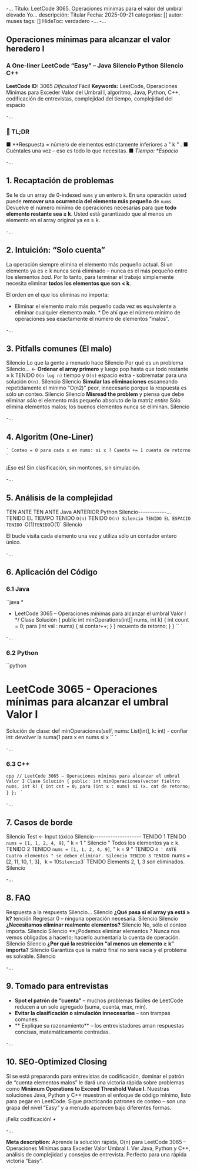 -...
Título: LeetCode 3065. Operaciones mínimas para el valor del umbral elevado Yo...
descripción: Titular
Fecha: 2025-09-21
categorías: []
autor: muses
tags: []
HideToc: verdadero
-...
-...

## Operaciones mínimas para alcanzar el valor heredero I
### A One‐liner LeetCode “Easy” – Java Silencio Python Silencio C++

**LeetCode ID:** 3065
*Dificultad* Fácil
**Keywords:** LeetCode, Operaciones Mínimas para Exceder Valor del Umbral I, algoritmo, Java, Python, C++, codificación de entrevistas, complejidad del tiempo, complejidad del espacio

-...

### 🚀 TL;DR
■ **Respuesta = número de elementos estrictamente inferiores a " k " .
■ Cuéntales una vez – eso es todo lo que necesitas.
■ *Tiempo:* **Espacio*

-...

## 1. Recaptación de problemas

Se le da un array de 0-indexed `nums` y un entero `k`.
En una operación usted puede **remover una ocurrencia del elemento más pequeño** de `nums`.
Devuelve el número mínimo de operaciones necesarias para que **todo elemento restante sea ≥ k**.
Usted está garantizado que al menos un elemento en el array original ya es ≥ k.

-...

## 2. Intuición: “Solo cuenta”

La operación siempre elimina el elemento más pequeño actual.
Si un elemento ya es ≥ k nunca será eliminado – nunca es el más pequeño entre los elementos *bad*.
Por lo tanto, para terminar el trabajo simplemente necesita eliminar **todos los elementos que son < k**.

El orden en el que los eliminas no importa:
* Eliminar el elemento malo más pequeño cada vez es equivalente a eliminar cualquier elemento malo. *
De ahí que el número mínimo de operaciones sea exactamente el número de elementos “malos”.

-...

## 3. Pitfalls comunes (El malo)

Silencio Lo que la gente a menudo hace Silencio Por qué es un problema
Silencio...
← **Ordenar el array primero** y luego pop hasta que todo restante ≥ k TENIDO `O(n log n)` tiempo y `O(n)` espacio extra - sobrematar para una solución `O(n)`. Silencio
Silencio **Simular las eliminaciones** escaneando repetidamente el mínimo "O(n2)" peor, innecesario porque la respuesta es sólo un conteo. Silencio
Silencio **Misread the problem** y piensa que debe eliminar *sólo* el elemento más pequeño absoluto de la matriz *entire* Sólo elimina elementos malos; los buenos elementos nunca se eliminan. Silencio

-...

## 4. Algoritm (One‐Liner)

`` `
Conteo = 0
para cada x en nums:
si x ?
Cuenta += 1
cuenta de retorno
`` `

¡Eso es! Sin clasificación, sin montones, sin simulación.

-...

## 5. Análisis de la complejidad

TEN ANTE TEN ANTE Java ANTERIOR Python
Silencio------------...
TENIDO EL TIEMPO TENIDO `O(n)` TENIDO `O(n) Silencio
TENIDO EL ESPACIO TENIDO `O(1)` TENIDO `O(1)` Silencio

El bucle visita cada elemento una vez y utiliza sólo un contador entero único.

-...

## 6. Aplicación del Código

### 6.1 Java

``java
*
* LeetCode 3065 – Operaciones mínimas para alcanzar el umbral Valor I
*/
Clase Solución {
public int minOperations(int[] nums, int k) {
int count = 0;
para (int val : nums) {
si
contar++;
}
}
recuento de retorno;
}
}
`` `

-...

### 6.2 Python

``python
# LeetCode 3065 - Operaciones mínimas para alcanzar el umbral Valor I
Solución de clase:
def minOperaciones(self, nums: List[int], k: int) - confiar int:
devolver la suma(1 para x en nums si x
`` `

-...

### 6.3 C++

``cpp
// LeetCode 3065 – Operaciones mínimas para alcanzar el umbral Valor I
Clase Solución {
public:
int minOperaciones(vector fieltro nums, int k) {
int cnt = 0;
para (int x : nums)
si (x.
cnt de retorno;
}
};
`` `

-...

## 7. Casos de borde

Silencio Test ← Input tóxico
Silencio--------------------
TENIDO 1 TENIDO `nums = [1, 1, 2, 4, 9]`, " k = 1 " Silencio " Todos los elementos ya ≥ k.
TENIDO 2 TENIDO `nums = [1, 1, 2, 4, 9]`, " k = 9 " TENIDO `4 ' ANTE Cuatro elementos " se deben eliminar. Silencio
TENIDO 3 TENIDO `nums = [2, 11, 10, 1, 3]`, `k = 10` Silencio `3` TENIDO Elements 2, 1, 3 son eliminados. Silencio

-...

## 8. FAQ

Respuesta a la respuesta
Silencio...
Silencio **¿Qué pasa si el array ya está ≥ k?** tención Regresar 0 – ninguna operación necesaria. Silencio
Silencio **¿Necesitamos eliminar realmente elementos?** Silencio No, sólo el conteo importa. Silencio
Silencio **¿Podemos eliminar elementos ? Nunca nos vemos obligados a hacerlo; hacerlo aumentaría la cuenta de operación. Silencio
Silencio **¿Por qué la restricción “al menos un elemento ≥ k” importa?** Silencio Garantiza que la matriz final no será vacía y el problema es solvable. Silencio

-...

## 9. Tomado para entrevistas

* **Spot el patrón de “cuenta”** – muchos problemas fáciles de LeetCode reducen a un solo agregado (suma, cuenta, max, min).
* **Evitar la clasificación o simulación innecesarias** – son trampas comunes.
* ** Explique su razonamiento** – los entrevistadores aman respuestas concisas, matemáticamente centradas.

-...

## 10. SEO‐Optimized Closing

Si se está preparando para entrevistas de codificación, dominar el patrón de “cuenta elementos malos” le dará una victoria rápida sobre problemas como **Minimum Operations to Exceed Threshold Value I**.
Nuestras soluciones Java, Python y C++ muestran el enfoque de código mínimo, listo para pegar en LeetCode.
Sigue practicando patrones de conteo – son una grapa del nivel “Easy” y a menudo aparecen bajo diferentes formas.

¡Feliz codificación! ▪

-...

**Meta description:**
Aprende la solución rápida, O(n) para LeetCode 3065 – Operaciones Mínimas para Exceder Valor Umbral I. Ver Java, Python y C++, análisis de complejidad y consejos de entrevista. Perfecto para una rápida victoria "Easy".